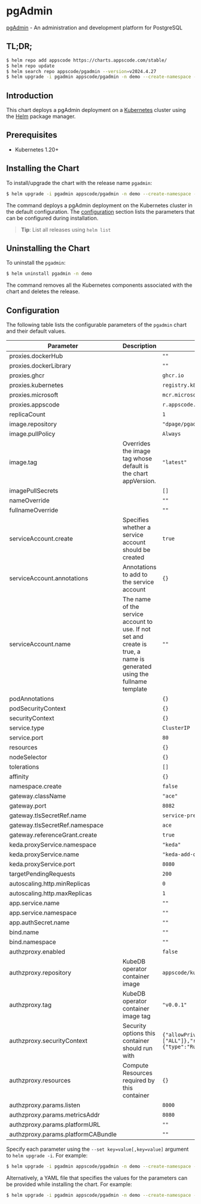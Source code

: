 # pgAdmin

[pgAdmin](https://www.pgadmin.org) - An administration and development platform for PostgreSQL

## TL;DR;

```bash
$ helm repo add appscode https://charts.appscode.com/stable/
$ helm repo update
$ helm search repo appscode/pgadmin --version=v2024.4.27
$ helm upgrade -i pgadmin appscode/pgadmin -n demo --create-namespace --version=v2024.4.27
```

## Introduction

This chart deploys a pgAdmin deployment on a [Kubernetes](http://kubernetes.io) cluster using the [Helm](https://helm.sh) package manager.

## Prerequisites

- Kubernetes 1.20+

## Installing the Chart

To install/upgrade the chart with the release name `pgadmin`:

```bash
$ helm upgrade -i pgadmin appscode/pgadmin -n demo --create-namespace --version=v2024.4.27
```

The command deploys a pgAdmin deployment on the Kubernetes cluster in the default configuration. The [configuration](#configuration) section lists the parameters that can be configured during installation.

> **Tip**: List all releases using `helm list`

## Uninstalling the Chart

To uninstall the `pgadmin`:

```bash
$ helm uninstall pgadmin -n demo
```

The command removes all the Kubernetes components associated with the chart and deletes the release.

## Configuration

The following table lists the configurable parameters of the `pgadmin` chart and their default values.

|             Parameter              |                                                      Description                                                       |                                                                                            Default                                                                                             |
|------------------------------------|------------------------------------------------------------------------------------------------------------------------|------------------------------------------------------------------------------------------------------------------------------------------------------------------------------------------------|
| proxies.dockerHub                  |                                                                                                                        | <code>""</code>                                                                                                                                                                                |
| proxies.dockerLibrary              |                                                                                                                        | <code>""</code>                                                                                                                                                                                |
| proxies.ghcr                       |                                                                                                                        | <code>ghcr.io</code>                                                                                                                                                                           |
| proxies.kubernetes                 |                                                                                                                        | <code>registry.k8s.io</code>                                                                                                                                                                   |
| proxies.microsoft                  |                                                                                                                        | <code>mcr.microsoft.com</code>                                                                                                                                                                 |
| proxies.appscode                   |                                                                                                                        | <code>r.appscode.com</code>                                                                                                                                                                    |
| replicaCount                       |                                                                                                                        | <code>1</code>                                                                                                                                                                                 |
| image.repository                   |                                                                                                                        | <code>"dpage/pgadmin4"</code>                                                                                                                                                                  |
| image.pullPolicy                   |                                                                                                                        | <code>Always</code>                                                                                                                                                                            |
| image.tag                          | Overrides the image tag whose default is the chart appVersion.                                                         | <code>"latest"</code>                                                                                                                                                                          |
| imagePullSecrets                   |                                                                                                                        | <code>[]</code>                                                                                                                                                                                |
| nameOverride                       |                                                                                                                        | <code>""</code>                                                                                                                                                                                |
| fullnameOverride                   |                                                                                                                        | <code>""</code>                                                                                                                                                                                |
| serviceAccount.create              | Specifies whether a service account should be created                                                                  | <code>true</code>                                                                                                                                                                              |
| serviceAccount.annotations         | Annotations to add to the service account                                                                              | <code>{}</code>                                                                                                                                                                                |
| serviceAccount.name                | The name of the service account to use. If not set and create is true, a name is generated using the fullname template | <code>""</code>                                                                                                                                                                                |
| podAnnotations                     |                                                                                                                        | <code>{}</code>                                                                                                                                                                                |
| podSecurityContext                 |                                                                                                                        | <code>{}</code>                                                                                                                                                                                |
| securityContext                    |                                                                                                                        | <code>{}</code>                                                                                                                                                                                |
| service.type                       |                                                                                                                        | <code>ClusterIP</code>                                                                                                                                                                         |
| service.port                       |                                                                                                                        | <code>80</code>                                                                                                                                                                                |
| resources                          |                                                                                                                        | <code>{}</code>                                                                                                                                                                                |
| nodeSelector                       |                                                                                                                        | <code>{}</code>                                                                                                                                                                                |
| tolerations                        |                                                                                                                        | <code>[]</code>                                                                                                                                                                                |
| affinity                           |                                                                                                                        | <code>{}</code>                                                                                                                                                                                |
| namespace.create                   |                                                                                                                        | <code>false</code>                                                                                                                                                                             |
| gateway.className                  |                                                                                                                        | <code>"ace"</code>                                                                                                                                                                             |
| gateway.port                       |                                                                                                                        | <code>8082</code>                                                                                                                                                                              |
| gateway.tlsSecretRef.name          |                                                                                                                        | <code>service-presets-cert</code>                                                                                                                                                              |
| gateway.tlsSecretRef.namespace     |                                                                                                                        | <code>ace</code>                                                                                                                                                                               |
| gateway.referenceGrant.create      |                                                                                                                        | <code>true</code>                                                                                                                                                                              |
| keda.proxyService.namespace        |                                                                                                                        | <code>"keda"</code>                                                                                                                                                                            |
| keda.proxyService.name             |                                                                                                                        | <code>"keda-add-ons-http-interceptor-proxy"</code>                                                                                                                                             |
| keda.proxyService.port             |                                                                                                                        | <code>8080</code>                                                                                                                                                                              |
| targetPendingRequests              |                                                                                                                        | <code>200</code>                                                                                                                                                                               |
| autoscaling.http.minReplicas       |                                                                                                                        | <code>0</code>                                                                                                                                                                                 |
| autoscaling.http.maxReplicas       |                                                                                                                        | <code>1</code>                                                                                                                                                                                 |
| app.service.name                   |                                                                                                                        | <code>""</code>                                                                                                                                                                                |
| app.service.namespace              |                                                                                                                        | <code>""</code>                                                                                                                                                                                |
| app.authSecret.name                |                                                                                                                        | <code>""</code>                                                                                                                                                                                |
| bind.name                          |                                                                                                                        | <code>""</code>                                                                                                                                                                                |
| bind.namespace                     |                                                                                                                        | <code>""</code>                                                                                                                                                                                |
| authzproxy.enabled                 |                                                                                                                        | <code>false</code>                                                                                                                                                                             |
| authzproxy.repository              | KubeDB operator container image                                                                                        | <code>appscode/kube-authz-proxy</code>                                                                                                                                                         |
| authzproxy.tag                     | KubeDB operator container image tag                                                                                    | <code>"v0.0.1"</code>                                                                                                                                                                          |
| authzproxy.securityContext         | Security options this container should run with                                                                        | <code>{"allowPrivilegeEscalation":false,"capabilities":{"drop":["ALL"]},"readOnlyRootFilesystem":true,"runAsNonRoot":true,"runAsUser":65534,"seccompProfile":{"type":"RuntimeDefault"}}</code> |
| authzproxy.resources               | Compute Resources required by this container                                                                           | <code>{}</code>                                                                                                                                                                                |
| authzproxy.params.listen           |                                                                                                                        | <code>8000</code>                                                                                                                                                                              |
| authzproxy.params.metricsAddr      |                                                                                                                        | <code>8080</code>                                                                                                                                                                              |
| authzproxy.params.platformURL      |                                                                                                                        | <code>""</code>                                                                                                                                                                                |
| authzproxy.params.platformCABundle |                                                                                                                        | <code>""</code>                                                                                                                                                                                |


Specify each parameter using the `--set key=value[,key=value]` argument to `helm upgrade -i`. For example:

```bash
$ helm upgrade -i pgadmin appscode/pgadmin -n demo --create-namespace --version=v2024.4.27 --set image.tag=latest
```

Alternatively, a YAML file that specifies the values for the parameters can be provided while
installing the chart. For example:

```bash
$ helm upgrade -i pgadmin appscode/pgadmin -n demo --create-namespace --version=v2024.4.27 --values values.yaml
```
